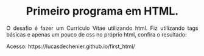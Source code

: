<h1 align="center"> 
    Primeiro programa em HTML.
</h1>

<p align="justify"> 
     O desafio é fazer um Currículo Vitae utilizando html. Fiz utilizando tags básicas e apenas um pouco de css no próprio html, confira o resultado: 
</p>
Acesso: https://lucasdechenier.github.io/first_html/
